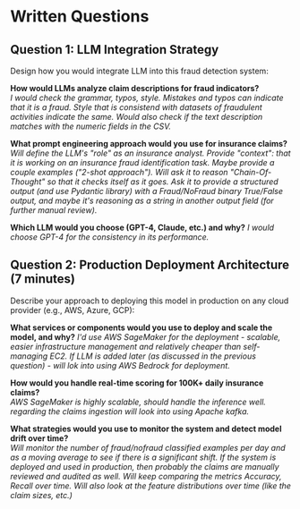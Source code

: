 # Written Questions
## Question 1: LLM Integration Strategy
Design how you would integrate LLM into this fraud detection system: 

__How would LLMs analyze claim descriptions for fraud indicators?__  
_I would check the grammar, typos, style. Mistakes and typos can indicate that it is a fraud. Style that is consistend with datasets of fraudulent activities indicate the same. Would also check if the text description matches with the numeric fields in the CSV._

__What prompt engineering approach would you use for insurance claims?__  
_Will define the LLM's "role" as an insurance analyst. Provide "context": that it is working on an insurance fraud identification task. Maybe provide a couple examples ("2-shot approach"). Will ask it to reason "Chain-Of-Thought" so that it checks itself as it goes. Ask it to provide a structured output (and use Pydantic library) with a Fraud/NoFraud binary True/False output, and maybe it's reasoning as a string in another output field (for further manual review)._

__Which LLM would you choose (GPT-4, Claude, etc.) and why?__
_I would choose GPT-4 for the consistency in its performance._

## Question 2: Production Deployment Architecture (7 minutes)
Describe your approach to deploying this model in production on any cloud provider (e.g., AWS, Azure, GCP):


__What services or components would you use to deploy and scale the model, and why?__
_I'd use AWS SageMaker for the deployment - scalable, easier infrastructure management and relatively cheaper than self-managing EC2. If LLM is added later (as discussed in the previous question) - will lok into using AWS Bedrock for deployment._

__How would you handle real-time scoring for 100K+ daily insurance claims?__  
_AWS SageMaker is highly scalable, should handle the inference well. regarding the claims ingestion will look into using Apache kafka._

__What strategies would you use to monitor the system and detect model drift over time?__  
_Will monitor the number of fraud/nofraud classified examples per day and as a moving average to see if there is a significant shift. If the system is deployed and used in production, then probably the claims are manually reviewed and audited as well. Will keep comparing the metrics Accuracy, Recall over time. Will also look at the feature distributions over time (like the claim sizes, etc.)_
